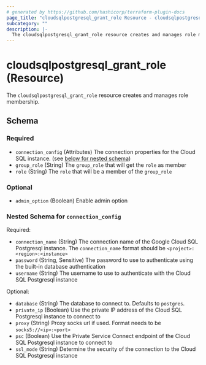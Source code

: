 ```yaml
---
# generated by https://github.com/hashicorp/terraform-plugin-docs
page_title: "cloudsqlpostgresql_grant_role Resource - cloudsqlpostgresql"
subcategory: ""
description: |-
  The cloudsqlpostgresql_grant_role resource creates and manages role membership.
---
```


# cloudsqlpostgresql_grant_role (Resource)

The `cloudsqlpostgresql_grant_role` resource creates and manages role membership.



<!-- schema generated by tfplugindocs -->
## Schema

### Required

- `connection_config` (Attributes) The connection properties for the Cloud SQL instance. (see [below for nested schema](#nestedatt--connection_config))
- `group_role` (String) The `group_role` that will get the `role` as member
- `role` (String) The `role` that will be a member of the `group_role`

### Optional

- `admin_option` (Boolean) Enable admin option

<a id="nestedatt--connection_config"></a>
### Nested Schema for `connection_config`

Required:

- `connection_name` (String) The connection name of the Google Cloud SQL Postgresql instance. The `connection_name` format should be `<project>:<region>:<instance>`
- `password` (String, Sensitive) The password to use to authenticate using the built-in database authentication
- `username` (String) The username to use to authenticate with the Cloud SQL Postgresql instance

Optional:

- `database` (String) The database to connect to. Defaults to `postgres`.
- `private_ip` (Boolean) Use the private IP address of the Cloud SQL Postgresql instance to connect to
- `proxy` (String) Proxy socks url if used. Format needs to be `socks5://<ip>:<port>`
- `psc` (Boolean) Use the Private Service Connect endpoint of the Cloud SQL Postgresql instance to connect to
- `ssl_mode` (String) Determine the security of the connection to the Cloud SQL Postgresql instance
